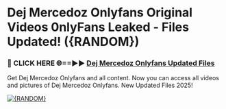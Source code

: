 # Dej Mercedoz Onlyfans Original Videos 0nlyFans Leaked - Files Updated! ({RANDOM})

<h3>🔴 CLICK HERE 🌐==►► <a href="https://betterlinks.top/A2PfLJ" rel="nofollow">Dej Mercedoz Onlyfans Updated Files</a></h3>

Get Dej Mercedoz Onlyfans and all content. Now you can access all videos and pictures of Dej Mercedoz Onlyfans. New Updated Files 2025!

[![{RANDOM}](https://i.imgur.com/ppqm5kG.gif)](https://betterlinks.top/A2PfLJ)